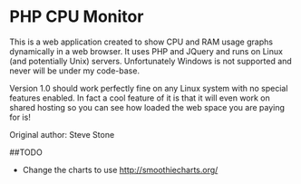 # PHP CPU Monitor

This is a web application created to show CPU and RAM usage graphs dynamically in a web browser. It uses PHP and JQuery and runs on Linux (and potentially Unix) servers. Unfortunately Windows is not supported and never will be under my code-base.

Version 1.0 should work perfectly fine on any Linux system with no special features enabled. In fact a cool feature of it is that it will even work on shared hosting so you can see how loaded the web space you are paying for is!

Original author: Steve Stone

##TODO

- Change the charts to use <http://smoothiecharts.org/>
